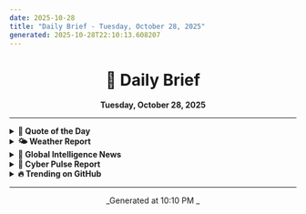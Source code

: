 ```yaml
---
date: 2025-10-28
title: "Daily Brief - Tuesday, October 28, 2025"
generated: 2025-10-28T22:10:13.608207
---
```


<div align="center">

# 📅 Daily Brief

**Tuesday, October 28, 2025**

</div>

---

<details>
<summary><b>💭 Quote of the Day</b></summary>

### 💭 Quote of the Day

> "In order to be irreplaceable, one must always be different."
>
> — **Coco Chanel**

</details>

<details>
<summary><b>🌤️ Weather Report</b></summary>

## 🌤️ Weather Report

**Weather data unavailable** ⛔

---

## 🌌 Space Weather Status

**Space weather data unavailable** ⛔

</details>

<details>
<summary><b>📰 Global Intelligence News</b></summary>

**Intel data unavailable** ⛔

_Error: Failed to fetch data_

</details>

<details>
<summary><b>🔐 Cyber Pulse Report</b></summary>

**CyberPulse data unavailable** ⛔

_Error: Failed to fetch data_

</details>

<details>
<summary><b>🔥 Trending on GitHub</b></summary>

**Trending data unavailable** ⛔

_Error: Failed to fetch data_

</details>

---

<div align="center">

_Generated at 10:10 PM _

</div>
